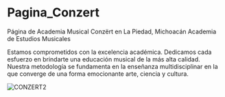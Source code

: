 # Pagina_Conzert
Página de Academia Musical Conzërt en La Piedad, Michoacán
Academia de Estudios Musicales 

Estamos comprometidos con la excelencia académica. Dedicamos cada esfuerzo en brindarte una educación musical de la más alta calidad. Nuestra metodología se fundamenta en la enseñanza multidisciplinar en la que converge de una forma emocionante arte, ciencia y cultura.

![CONZERT2](https://user-images.githubusercontent.com/99853550/161366850-32432e8b-adaf-4073-ac7f-1ff03d736697.png)

